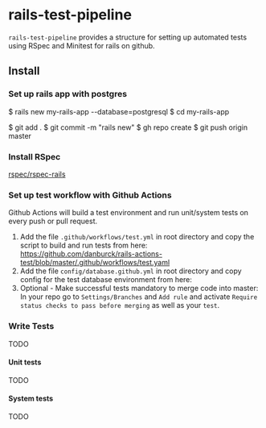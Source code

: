 # rails-test-pipeline

`rails-test-pipeline` provides a structure for setting up automated tests using RSpec and Minitest for rails on github.

## Install
### Set up rails app with postgres
  $ rails new my-rails-app --database=postgresql
  $ cd my-rails-app

  $ git add .
  $ git commit -m "rails new"
  $ gh repo create
  $ git push origin master


### Install RSpec
  [rspec/rspec-rails](https://github.com/rspec/rspec-rails)

### Set up test workflow with Github Actions
Github Actions will build a test environment and run unit/system tests on every push or pull request.

1. Add the file `.github/workflows/test.yml` in root directory and copy the script to build and run tests from here: https://github.com/danburck/rails-actions-test/blob/master/.github/workflows/test.yaml
2. Add the file `config/database.github.yml` in root directory and copy config for the test database environment from here:
3. Optional - Make successful tests mandatory to merge code into master: In your repo go to `Settings/Branches` and `Add rule` and activate `Require status checks to pass before merging` as well as your `test`.


### Write Tests
TODO

#### Unit tests
TODO

#### System tests
TODO
